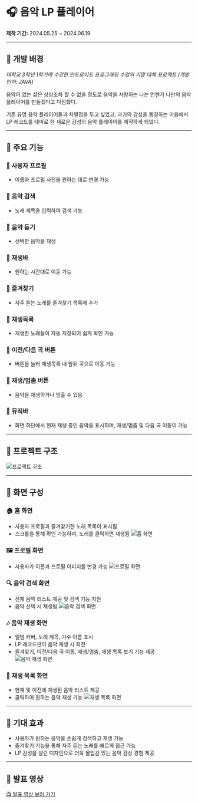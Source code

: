 # 🎧 음악 LP 플레이어

**제작 기간:** 2024.05.25 ~ 2024.06.19

---

## 📌 개발 배경

_대학교 3학년 1학기에 수강한 안드로이드 프로그래밍 수업의 기말 대체 프로젝트 (개발 언어: JAVA)_

음악이 없는 삶은 상상조차 할 수 없을 정도로 음악을 사랑하는 나는 언젠가 나만의 음악 플레이어를 만들겠다고 다짐했다.

기존 유명 음악 플레이어들과 차별점을 두고 싶었고, 과거의 감성을 동경하는 마음에서 LP 레코드를 테마로 한 새로운 감성의 음악 플레이어를 제작하게 되었다.

---

## 🎵 주요 기능

### 🔹 **사용자 프로필**
- 이름과 프로필 사진을 원하는 대로 변경 가능

### 🔹 **음악 검색**
- 노래 제목을 입력하여 검색 가능

### 🔹 **음악 듣기**
- 선택한 음악을 재생

### 🔹 **재생바**
- 원하는 시간대로 이동 가능

### 🔹 **즐겨찾기**
- 자주 듣는 노래를 즐겨찾기 목록에 추가

### 🔹 **재생목록**
- 재생한 노래들이 자동 저장되어 쉽게 확인 가능

### 🔹 **이전/다음 곡 버튼**
- 버튼을 눌러 재생목록 내 앞뒤 곡으로 이동 가능

### 🔹 **재생/멈춤 버튼**
- 음악을 재생하거나 멈출 수 있음

### 🔹 **뮤직바**
- 화면 하단에서 현재 재생 중인 음악을 표시하며, 재생/멈춤 및 다음 곡 이동이 가능

---

## 📂 프로젝트 구조
![프로젝트 구조](https://github.com/sunmay12/Android_minseo/assets/127862323/a08538d1-f914-4c9d-98fa-fb828208c2b3)

---

## 🎨 화면 구성

### 🏠 **홈 화면**
- 사용자 프로필과 즐겨찾기한 노래 목록이 표시됨
- 스크롤을 통해 확인 가능하며, 노래를 클릭하면 재생됨
![홈 화면](https://github.com/sunmay12/Android_minseo/assets/127862323/d76a05fd-36fb-4b05-b108-0f8819af8233)

### 🖼️ **프로필 화면**
- 사용자가 이름과 프로필 이미지를 변경 가능
![프로필 화면](https://github.com/sunmay12/Android_minseo/assets/127862323/9a189380-c780-424b-8d8a-4e8d3f0f55d6)

### 🔍 **음악 검색 화면**
- 전체 음악 리스트 제공 및 검색 기능 지원
- 음악 선택 시 재생됨
![음악 검색 화면](https://github.com/sunmay12/Android_minseo/assets/127862323/7097abdd-6fd6-4aea-97c7-27cd7a938be1)

### 🎶 **음악 재생 화면**
- 앨범 커버, 노래 제목, 가수 이름 표시
- LP 레코드판이 음악 재생 시 회전
- 즐겨찾기, 이전/다음 곡 이동, 재생/멈춤, 재생 목록 보기 기능 제공
![음악 재생 화면](https://github.com/sunmay12/Android_minseo/assets/127862323/2c606037-ab95-464e-a6f8-c5e13060a43a)

### 📜 **재생 목록 화면**
- 현재 및 이전에 재생된 음악 리스트 제공
- 클릭하여 원하는 음악 재생 가능
![재생 목록 화면](https://github.com/sunmay12/Android_minseo/assets/127862323/8a19d786-2ce9-48f6-b1bb-1c3914a775d2)

---

## 🎯 기대 효과
- 사용자가 원하는 음악을 손쉽게 검색하고 재생 가능
- 즐겨찾기 기능을 통해 자주 듣는 노래를 빠르게 접근 가능
- LP 감성을 살린 디자인으로 더욱 몰입감 있는 음악 감상 경험 제공

---

## 🎥 발표 영상
[📺 발표 영상 보러 가기](https://youtu.be/_x8LA39jrfE?si=uEVtGhIrFIFWmSfv)

